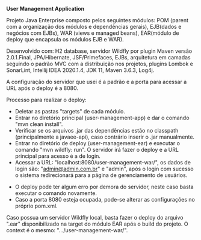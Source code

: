 **User Management Application**

Projeto Java Enterprise composto pelos seguintes módulos: POM (parent com a organização dos módulos e dependências gerais), EJB(dados e negócios com EJBs), WAR (views e managed beans), EAR(módulo de deploy que encapsula os módulos EJB e WAR).

Desenvolvido com: H2 database, servidor Wildfly por plugin Maven versão 2.0.1.Final, JPA/Hibernate, JSF/Primefaces, EJBs, arquitetura em camadas seguindo o padrão MVC com a distribuição nos projetos, plugins Lombok e SonarLint, Intellij IDEA 2020.1.4, JDK 11, Maven 3.6.3, Log4j.

A configuração do servidor que usei é a padrão e a porta para acessar a URL após o deploy é a 8080.

Processo para realizar o deploy:
- Deletar as pastas "targets" de cada módulo.
- Entrar no diretório principal (user-management-app) e dar o comando "mvn clean install".
- Verificar se os arquivos .jar das dependências estão no classpath (principalmente a javaee-api), caso contrário inserir o .jar manualmente.
- Entrar no diretório de deploy (user-management-ear) e executar o comando "mvn wildfly: run". O servidor irá fazer o deploy e a URL principal para acesso é a de login.
- Acessar a URL: "localhost:8080/user-management-war/", os dados de login são: "admin@admin.com.br" e "admin", após o login com sucesso o sistema redirecionará para a página de gerenciamento de usuários.

* O deploy pode ter algum erro por demora do servidor, neste caso basta executar o comando novamente.
* Caso a porta 8080 esteja ocupada, pode-se alterar as configurações no próprio pom.xml.

Caso possua um servidor Wildfly local, basta fazer o deploy do arquivo ".ear" disponibilizado na target do módulo EAR após o build do projeto. O context é o mesmo: ".../user-management-war/".

